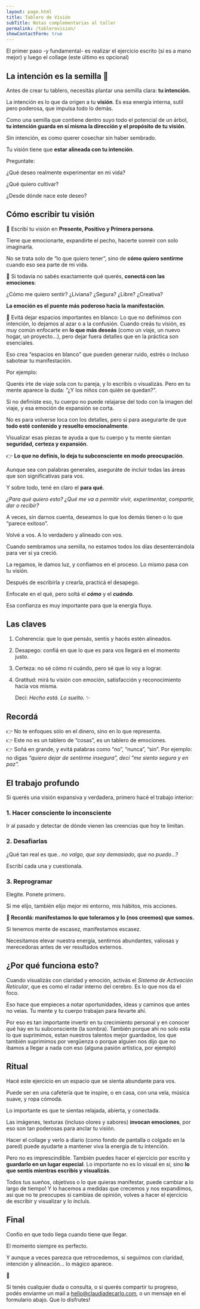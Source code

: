 ```yaml
---
layout: page.html
title: Tablero de Visión
subTitle: Notas complementarias al taller
permalink: /tablerovision/
showContactForm: true
---
```

El primer paso -y fundamental- es realizar el ejercicio escrito (si es a mano mejor) y luego el collage (este último es opcional)

## La intención es la semilla 🌱

Antes de crear tu tablero, necesitás plantar una semilla clara: **tu intención.**

La intención es lo que da origen a tu **visión**. Es esa energía interna, sutil pero poderosa, que impulsa todo lo demás.

Como una semilla que contiene dentro suyo todo el potencial de un árbol, **tu intención guarda en sí misma la dirección y el propósito de tu visión**.

Sin intención, es como querer cosechar sin haber sembrado.

Tu visión tiene que **estar alineada con tu intención**.

Preguntate:

 ¿Qué deseo realmente experimentar en mi vida?

¿Qué quiero cultivar?

¿Desde dónde nace este deseo?

## Cómo escribir tu visión

💫 Escribí tu visión en **Presente, Positivo y Primera persona**.

Tiene que emocionarte, expandirte el pecho, hacerte sonreír con solo imaginarla.

No se trata solo de “lo que quiero tener”, sino de **cómo quiero sentirme** cuando eso sea parte de mi vida.

💫 Si todavía no sabés exactamente qué querés, **conectá con las emociones**:

 ¿Cómo me quiero sentir? ¿Liviana? ¿Segura? ¿Libre? ¿Creativa?

 **La emoción es el puente más poderoso hacia la manifestación**.

💫 Evitá dejar espacios importantes en blanco: Lo que no definimos con intención, lo dejamos al azar o a la confusión. Cuando creás tu visión, es muy común enfocarte en **lo que más deseás** (como un viaje, un nuevo hogar, un proyecto…), pero dejar fuera detalles que en la práctica son esenciales.

Eso crea “espacios en blanco” que pueden generar ruido, estrés o incluso sabotear tu manifestación.

Por ejemplo:

Querés irte de viaje sola con tu pareja, y lo escribís o visualizás. Pero en tu mente aparece la duda: “¿Y los niños con quién se quedan?”.

Si no definiste eso, tu cuerpo no puede relajarse del todo con la imagen del viaje, y esa emoción de expansión se corta.

No es para volverse loca con los detalles, pero sí para asegurarte de que **todo esté contenido y resuelto emocionalmente**.

Visualizar esas piezas te ayuda a que tu cuerpo y tu mente sientan **seguridad, certeza y expansión**.

👉 **Lo que no definís, lo deja tu subconsciente en modo preocupación**.

Aunque sea con palabras generales, aseguráte de incluir todas las áreas que son significativas para vos.

Y sobre todo, tené en claro el **para qué**.

*¿Para qué quiero esto? ¿Qué me va a permitir vivir, experimentar, compartir, dar o recibir?*

A veces, sin darnos cuenta, deseamos lo que los demás tienen o lo que “parece exitoso”.

Volvé a vos. A lo verdadero y alineado con *vos*.

Cuando sembramos una semilla, no estamos todos los días desenterrándola para ver si ya creció.

La regamos, le damos luz, y confiamos en el proceso. Lo mismo pasa con tu visión.

Después de escribirla y crearla, practicá el desapego.

Enfocate en el qué, pero soltá el ***cómo*** y el ***cuándo***.

Esa confianza es muy importante para que la energía fluya.

## Las claves

1. Coherencia: que lo que pensás, sentís y hacés estén alineados.
2. Desapego: confiá en que lo que es para vos llegará en el momento justo.
3. Certeza: no sé cómo ni cuándo, pero sé que lo voy a lograr.
4. Gratitud: mirá tu visión con emoción, satisfacción y reconocimiento hacia vos misma. 

   Decí: *Hecho está. Lo suelto.* ✨

## Recordá

👉 No te enfoques sólo en el dinero, sino en lo que representa.\
👉 Este no es un tablero de “cosas”, es un tablero de emociones.\
👉 Soñá en grande, y evitá palabras como “no”, “nunca”, “sin”. Por ejemplo: no digas *“quiero dejar de sentirme insegura”, decí “me siento segura y en paz”.*

## El trabajo profundo

Si querés una visión expansiva y verdadera, primero hacé el trabajo interior:

### 1. Hacer consciente lo inconsciente

Ir al pasado y detectar de dónde vienen las creencias que hoy te limitan.

### 2. Desafiarlas

¿Qué tan real es que.. *no valgo, que soy demasiado, que no puedo*…?

Escribí cada una y cuestionala.

### 3. Reprogramar

Elegite. Ponete primero.

Si me elijo, también elijo mejor mi entorno, mis hábitos, mis acciones.

**🙌 Recordá: manifestamos lo que toleramos y lo (nos creemos) que somos.**

Si tenemos mente de escasez, manifestamos escasez.

Necesitamos elevar nuestra energía, sentirnos abundantes, valiosas y merecedoras antes de ver resultados externos.

## ¿Por qué funciona esto?

Cuando visualizás con claridad y emoción, activás el *Sistema de Activación Reticular*, que es como el radar interno del cerebro. Es lo que nos da el foco.

Eso hace que empieces a notar oportunidades, ideas y caminos que antes no veías. Tu mente y tu cuerpo trabajan para llevarte ahí.

Por eso es tan importante invertir en tu crecimiento personal y en conocer qué hay en tu subconsciente (la sombra). También porque ahi no solo esta lo que suprimimos, estan nuestros talentos mejor guardados, los que también suprimimos por vergüenza o porque alguien nos dijo que no ibamos a llegar a nada con eso (alguna pasión artística, por ejemplo)

## Ritual 

Hacé este ejercicio en un espacio que se sienta abundante para vos.

Puede ser en una cafetería que te inspire, o en casa, con una vela, música suave, y ropa cómoda.

Lo importante es que te sientas relajada, abierta, y conectada.

Las imágenes, texturas (incluso olores y sabores) **invocan emociones**, por eso son tan poderosas para anclar tu visión. 

Hacer el collage y verlo a diario (como fondo de pantalla o colgado en la pared) puede ayudarte a mantener viva la energía de tu intención.

Pero no es imprescindible. También puedes hacer el ejercicio por escrito y **guardarlo en un lugar especial**. Lo importante no es lo visual en sí, sino **lo que sentís mientras escribís y visualizás**.

Todos tus sueños, objetivos o lo que quieras manifestar, puede cambiar a lo largo de tiempo! Y lo hacemos a medidas que crecemos y nos expandimos, asi que no te preocupes si cambias de opinión, volves a hacer el ejercicio de escribir y visualizar y lo incluís.

## Final

Confío en que todo llega cuando tiene que llegar.

El momento siempre es perfecto.

Y aunque a veces parezca que retrocedemos, si seguimos con claridad, intención y alineación… lo mágico aparece.

💌 

Si tenés cualquier duda o consulta, o si querés compartir tu progreso, podés enviarme un mail a hello@claudiadecarlo.com, o un mensaje en el formulario abajo. Que lo disfrutes!
